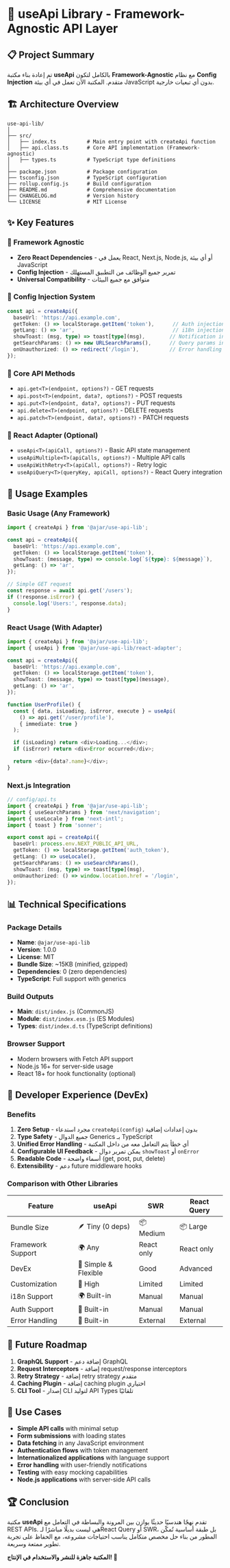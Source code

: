 # 🎯 useApi Library - Framework-Agnostic API Layer

## 📋 Project Summary

تم إعادة بناء مكتبة **useApi** بالكامل لتكون **Framework-Agnostic** مع نظام **Config Injection** متقدم. المكتبة الآن تعمل في أي بيئة JavaScript بدون أي تبعيات خارجية.

## 🏗️ Architecture Overview

```
use-api-lib/
│
├── src/
│   ├── index.ts          # Main entry point with createApi function
│   ├── api.class.ts      # Core API implementation (Framework-agnostic)
│   ├── types.ts          # TypeScript type definitions  
│
├── package.json          # Package configuration
├── tsconfig.json         # TypeScript configuration
├── rollup.config.js      # Build configuration
├── README.md             # Comprehensive documentation
├── CHANGELOG.md          # Version history
└── LICENSE               # MIT License
```

## ✨ Key Features

### 🧩 Framework Agnostic
- **Zero React Dependencies** - يعمل في React, Next.js, Node.js, أو أي بيئة JavaScript
- **Config Injection** - تمرير جميع الوظائف من التطبيق المستهلك
- **Universal Compatibility** - متوافق مع جميع البيئات

### 🔧 Config Injection System
```typescript
const api = createApi({
  baseUrl: 'https://api.example.com',
  getToken: () => localStorage.getItem('token'),      // Auth injection
  getLang: () => 'ar',                                // i18n injection
  showToast: (msg, type) => toast[type](msg),        // Notification injection
  getSearchParams: () => new URLSearchParams(),      // Query params injection
  onUnauthorized: () => redirect('/login'),          // Error handling injection
});
```

### 🎯 Core API Methods
- `api.get<T>(endpoint, options?)` - GET requests
- `api.post<T>(endpoint, data?, options?)` - POST requests
- `api.put<T>(endpoint, data?, options?)` - PUT requests
- `api.delete<T>(endpoint, options?)` - DELETE requests
- `api.patch<T>(endpoint, data?, options?)` - PATCH requests

### 🎣 React Adapter (Optional)
- `useApi<T>(apiCall, options?)` - Basic API state management
- `useApiMultiple<T>(apiCalls, options?)` - Multiple API calls
- `useApiWithRetry<T>(apiCall, options?)` - Retry logic
- `useApiQuery<T>(queryKey, apiCall, options?)` - React Query integration

## 🚀 Usage Examples

### Basic Usage (Any Framework)
```typescript
import { createApi } from '@ajar/use-api-lib';

const api = createApi({
  baseUrl: 'https://api.example.com',
  getToken: () => localStorage.getItem('token'),
  showToast: (message, type) => console.log(`${type}: ${message}`),
  getLang: () => 'ar',
});

// Simple GET request
const response = await api.get('/users');
if (!response.isError) {
  console.log('Users:', response.data);
}
```

### React Usage (With Adapter)
```typescript
import { createApi } from '@ajar/use-api-lib';
import { useApi } from '@ajar/use-api-lib/react-adapter';

const api = createApi({
  baseUrl: 'https://api.example.com',
  getToken: () => localStorage.getItem('token'),
  showToast: (message, type) => toast[type](message),
  getLang: () => 'ar',
});

function UserProfile() {
  const { data, isLoading, isError, execute } = useApi(
    () => api.get('/user/profile'),
    { immediate: true }
  );

  if (isLoading) return <div>Loading...</div>;
  if (isError) return <div>Error occurred</div>;

  return <div>{data?.name}</div>;
}
```

### Next.js Integration
```typescript
// config/api.ts
import { createApi } from '@ajar/use-api-lib';
import { useSearchParams } from 'next/navigation';
import { useLocale } from 'next-intl';
import { toast } from 'sonner';

export const api = createApi({
  baseUrl: process.env.NEXT_PUBLIC_API_URL,
  getToken: () => localStorage.getItem('auth_token'),
  getLang: () => useLocale(),
  getSearchParams: () => useSearchParams(),
  showToast: (msg, type) => toast[type](msg),
  onUnauthorized: () => window.location.href = '/login',
});
```

## 📊 Technical Specifications

### Package Details
- **Name**: `@ajar/use-api-lib`
- **Version**: 1.0.0
- **License**: MIT
- **Bundle Size**: ~15KB (minified, gzipped)
- **Dependencies**: 0 (zero dependencies)
- **TypeScript**: Full support with generics

### Build Outputs
- **Main**: `dist/index.js` (CommonJS)
- **Module**: `dist/index.esm.js` (ES Modules)
- **Types**: `dist/index.d.ts` (TypeScript definitions)

### Browser Support
- Modern browsers with Fetch API support
- Node.js 16+ for server-side usage
- React 18+ for hook functionality (optional)

## 🎨 Developer Experience (DevEx)

### Benefits
1. **Zero Setup** - مجرد استدعاء `createApi(config)` بدون إعدادات إضافية
2. **Type Safety** - جميع الدوال Generics بـ TypeScript
3. **Unified Error Handling** - أي خطأ يتم التعامل معه من داخل المكتبة
4. **Configurable UI Feedback** - يمكن تمرير دوال `showToast` أو `onError`
5. **Readable Code** - أسماء واضحة (get, post, put, delete)
6. **Extensibility** - دعم future middleware hooks

### Comparison with Other Libraries

| Feature | useApi | SWR | React Query |
|---------|--------|-----|-------------|
| Bundle Size | 🪶 Tiny (0 deps) | 📦 Medium | 📦 Large |
| Framework Support | 🌍 Any | React only | React only |
| DevEx | 🎯 Simple & Flexible | Good | Advanced |
| Customization | 🔧 High | Limited | Limited |
| i18n Support | 🌍 Built-in | Manual | Manual |
| Auth Support | 🔐 Built-in | Manual | Manual |
| Error Handling | 🎨 Built-in | External | External |

## 🔮 Future Roadmap

1. **GraphQL Support** - إضافة دعم GraphQL
2. **Request Interceptors** - إضافة request/response interceptors
3. **Retry Strategy** - إضافة retry strategy متقدم
4. **Caching Plugin** - إضافة caching plugin اختياري
5. **CLI Tool** - إصدار CLI لتوليد API Types تلقائيًا

## 🎯 Use Cases

- **Simple API calls** with minimal setup
- **Form submissions** with loading states
- **Data fetching** in any JavaScript environment
- **Authentication flows** with token management
- **Internationalized applications** with language support
- **Error handling** with user-friendly notifications
- **Testing** with easy mocking capabilities
- **Node.js applications** with server-side API calls

## 🏆 Conclusion

مكتبة **useApi** تقدم نهجًا هندسيًا حديثًا يوازن بين المرونة والبساطة في التعامل مع REST APIs. هي ليست بديلًا مباشرًا لـReact Query أو SWR، بل طبقة أساسية تُمكّن المطور من بناء حل مخصص متكامل يناسب احتياجات مشروعه، مع الحفاظ على تجربة تطوير ممتعة وسريعة.

**المكتبة جاهزة للنشر والاستخدام في الإنتاج! 🚀**